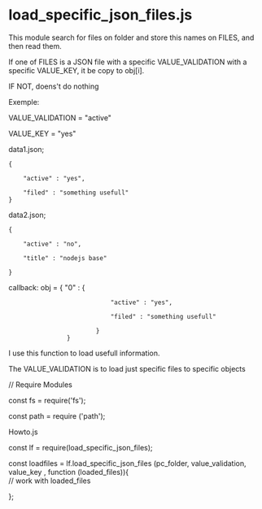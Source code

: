 # load_specific_json_files.js


This module search for files on folder and store this names on FILES, and then read them.

If one of FILES is a JSON file with a specific VALUE_VALIDATION with a specific VALUE_KEY, it be copy to obj[i].

IF NOT, doens't do nothing


Exemple: 


VALUE_VALIDATION = "active"

VALUE_KEY = "yes"

data1.json;

    {

        "active" : "yes",

        "filed" : "something usefull"
    }




data2.json;

    {

        "active" : "no",

        "title" : "nodejs base"

    }
 


callback:    obj = {
                    "0" :   {

                                "active" : "yes",

                                "filed" : "something usefull"

                            }
                    }  



I use this function to load usefull information.

The VALUE_VALIDATION is to load just specific files to specific objects



// Require Modules 

const fs = require('fs');

const path = require ('path');



Howto.js



const lf = require(load_specific_json_files);

const loadfiles = lf.load_specific_json_files (pc_folder, value_validation, value_key , function (loaded_files)){  
            // work with loaded_files


};
    
    


